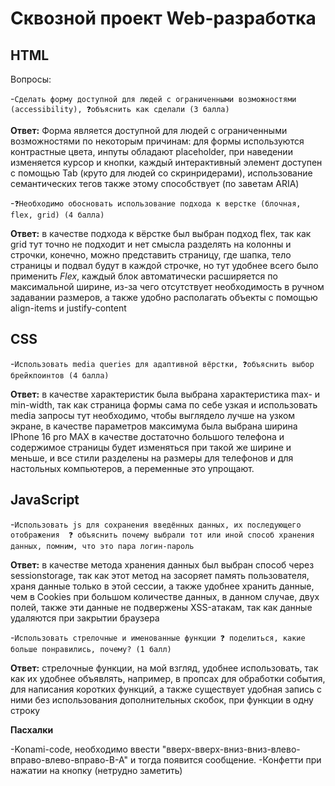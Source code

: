 # Сквозной проект Web-разработка

## HTML
Вопросы:

-```Сделать форму доступной для людей с ограниченными возможностями (accessibility), ❓объяснить как сделали (3 балла)```

**Ответ:** Форма является доступной для людей с ограниченными возможностями по некоторым причинам: для формы используются
контрастные цвета, инпуты обладают placeholder, при наведении изменяется курсор и кнопки, каждый интерактивный элемент
доступен с помощью Tab (круто для людей со скринридерами), использование семантических тегов также этому способствует
(по заветам ARIA)

-```❓Необходимо обосновать использование подхода к верстке (блочная, flex, grid) (4 балла)```

**Ответ:** в качестве подхода к вёрстке был выбран подход flex, так как grid тут точно не подходит и нет смысла разделять на колонны и строчки,
конечно, можно представить страницу, где шапка, тело страницы и подвал будут в каждой строчке, но тут удобнее всего было применить _Flex_,
каждый блок автоматически расширяется по максимальной ширине, из-за чего отсутствует необходимость в ручном задавании размеров, а также
удобно располагать объекты с помощью align-items и justify-content


## CSS

-```Использовать media queries для адаптивной вёрстки, ❓объяснить выбор брейкпоинтов (4 балла)```

**Ответ:** в качестве характеристик была выбрана характеристика max- и min-width, так как страница формы сама по себе узкая
и использовать media запросы тут необходимо, чтобы выглядело лучше на узком экране, в качестве параметров максимума была выбрана ширина
IPhone 16 pro MAX в качестве достаточно большого телефона и содержимое страницы будет изменяться при такой же ширине и меньше, и все стили
разделены на размеры для телефонов и для настольных компьютеров, а переменные это упрощают.

## JavaScript

-`Использовать js для сохранения введённых данных, их последующего отображения  ❓ объяснить почему выбрали тот или иной способ хранения данных, помним, что это пара логин-пароль `

**Ответ:** в качестве метода хранения данных был выбран способ через sessionstorage, так как этот метод на засоряет память пользователя,
храня данные только в этой сессии, а также удобнее хранить данные, чем в Cookies при большом количестве данных, в данном случае, двух полей,
также эти данные не подвержены XSS-атакам, так как данные удаляются при закрытии браузера

-`Использовать стрелочные и именованные функции ❓ поделиться, какие больше понравились, почему? (1 балл)`

**Ответ:** стрелочные функции, на мой взгляд, удобнее использовать, так как их удобнее объявлять, например, в пропсах для обработки события,
для написания коротких функций, а также существует удобная запись с ними без использования дополнительных скобок, при функции в одну строку

**Пасхалки**

-Konami-code, необходимо ввести "вверх-вверх-вниз-вниз-влево-вправо-влево-вправо-B-A" и тогда появится сообщение.
-Конфетти при нажатии на кнопку (нетрудно заметить)